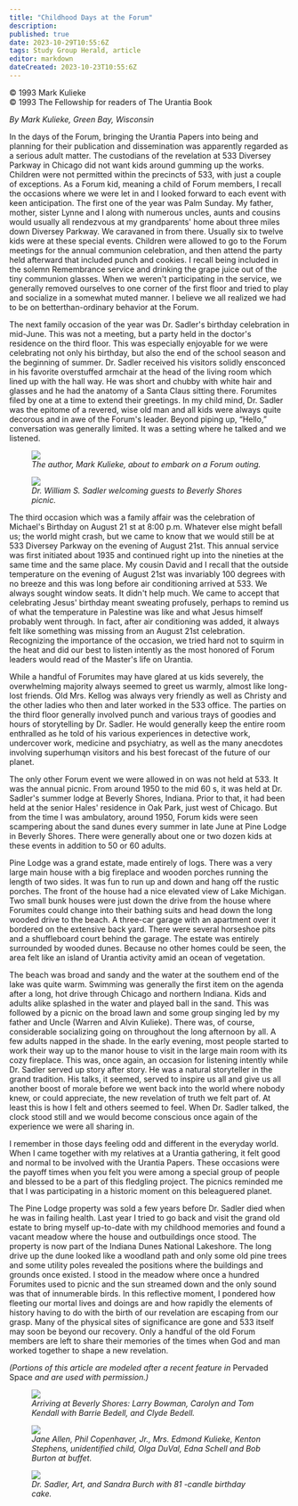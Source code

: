 ```yaml
---
title: "Childhood Days at the Forum"
description: 
published: true
date: 2023-10-29T10:55:6Z
tags: Study Group Herald, article
editor: markdown
dateCreated: 2023-10-23T10:55:6Z
---
```


<p class="v-card v-sheet theme--light gray lighten-3 px-2">© 1993 Mark Kulieke<br>© 1993 The Fellowship for readers of The Urantia Book</p>

_By Mark Kulieke, Green Bay, Wisconsin_

In the days of the Forum, bringing the Urantia Papers into being and planning for their publication and dissemination was apparently regarded as a serious adult matter. The custodians of the revelation at 533 Diversey Parkway in Chicago did not want kids around gumming up the works. Children were not permitted within the precincts of 533, with just a couple of exceptions. As a Forum kid, meaning a child of Forum members, I recall the occasions where we were let in and I looked forward to each event with keen anticipation. The first one of the year was Palm Sunday. My father, mother, sister Lynne and I along with numerous uncles, aunts and cousins would usually all rendezvous at my grandparents' home about three miles down Diversey Parkway. We caravaned in from there. Usually six to twelve kids were at these special events. Children were allowed to go to the Forum meetings for the annual communion celebration, and then attend the party held afterward that included punch and cookies. I recall being included in the solemn Remembrance service and drinking the grape juice out of the tiny communion glasses. When we weren't participating in the service, we generally removed ourselves to one corner of the first floor and tried to play and socialize in a somewhat muted manner. I believe we all realized we had to be on betterthan-ordinary behavior at the Forum.

The next family occasion of the year was Dr. Sadler's birthday celebration in mid-June. This was not a meeting, but a party held in the doctor's residence on the third floor. This was especially enjoyable for we were celebrating not only his birthday, but also the end of the school season and the beginning of summer. Dr. Sadler received his visitors solidly ensconced in his favorite overstuffed armchair at the head of the living room which lined up with the hall way. He was short and chubby with white hair and glasses and he had the anatomy of a Santa Claus sitting there. Forumites filed by one at a time to extend their greetings. In my child mind, Dr. Sadler was the epitome of a revered, wise old man and all kids were always quite decorous and in awe of the Forum's leader. Beyond piping up, “Hello,” conversation was generally limited. It was a setting where he talked and we listened.

<figure id="Figure_1" class="image urantiapedia">
<img src="/image/article/Study_Group_Herald/Mark_Kulieke.jpg">
<figcaption><em>The author, Mark Kulieke, about to embark on a Forum outing.</em></figcaption>
</figure>


<figure id="Figure_2" class="image urantiapedia">
<img src="/image/article/Study_Group_Herald/William_S_Sadler.jpg">
<figcaption><em>Dr. William S. Sadler welcoming guests to Beverly Shores picnic.</em></figcaption>
</figure>


The third occasion which was a family affair was the celebration of Michael's Birthday on August 21 st at 8:00 p.m. Whatever else might befall us; the world might crash, but we came to know that we would still be at 533 Diversey Parkway on the evening of August 21st. This annual service was first initiated about 1935 and continued right up into the nineties at the same time and the same place. My cousin David and I recall that the outside temperature on the evening of August 21st was invariably 100 degrees with no breeze and this was long before air conditioning arrived at 533. We always sought window seats. It didn't help much. We came to accept that celebrating Jesus' birthday meant sweating profusely, perhaps to remind us of what the temperature in Palestine was like and what Jesus himself probably went through. In fact, after air conditioning was added, it always felt like something was missing from an August 21st celebration. Recognizing the importance of the occasion, we tried hard not to squirm in the heat and did our best to listen intently as the most honored of Forum leaders would read of the Master's life on Urantia.

While a handful of Forumites may have glared at us kids severely, the overwhelming majority always seemed to greet us warmly, almost like long-lost friends. Old Mrs. Kellog was always very friendly as well as Christy and the other ladies who then and later worked in the 533 office. The parties on the third floor generally involved punch and various trays of goodies and hours of storytelling by Dr. Sadler. He would generally keep the entire room enthralled as he told of his various experiences in detective work, undercover work, medicine and psychiatry, as well as the many anecdotes involving superhumąn visitors and his best forecast of the future of our planet.

The only other Forum event we were allowed in on was not held at 533. It was the annual picnic. From around 1950 to the mid 60 s, it was held at Dr. Sadler's summer lodge at Beverly Shores, Indiana. Prior to that, it had been held at the senior Hales' residence in Oak Park, just west of Chicago. But from the time I was ambulatory, around 1950, Forum kids were seen scampering about the sand dunes every summer in late June at Pine Lodge in Beverly Shores. There were generally about one or two dozen kids at these events in addition to 50 or 60 adults.

Pine Lodge was a grand estate, made entirely of logs. There was a very large main house with a big fireplace and wooden porches running the length of two sides. It was fun to run up and down and hang off the rustic porches. The front of the house had a nice elevated view of Lake Michigan. Two small bunk houses were just down the drive from the house where Forumites could change into their bathing suits and head down the long wooded drive to the beach. A three-car garage with an apartment over it bordered on the extensive back yard. There were several horseshoe pits and a shuffleboard court behind the garage. The estate was entirely surrounded by wooded dunes. Because no other homes could be seen, the area felt like an island of Urantia activity amid an ocean of vegetation.

The beach was broad and sandy and the water at the southem end of the lake was quite warm. Swimming was generally the first item on the agenda after a long, hot drive through Chicago and northern Indiana. Kids and adults alike splashed in the water and played ball in the sand. This was followed by a picnic on the broad lawn and some group singing led by my father and Uncle (Warren and Alvin Kulieke). There was, of course, considerable socializing going on throughout the long afternoon by all. A few adults napped in the shade. In the early evening, most people started to work their way up to the manor house to visit in the large main room with its cozy fireplace. This was, once again, an occasion for listening intently while Dr. Sadler served up story after story. He was a natural storyteller in the grand tradition. His talks, it seemed, served to inspire us all and give us all another boost of morale before we went back into the world where nobody knew, or could appreciate, the new revelation of truth we felt part of. At least this is how I felt and others seemed to feel. When Dr. Sadler talked, the clock stood still and we would become conscious once again of the experience we were all sharing in.

I remember in those days feeling odd and different in the everyday world. When I came together with my relatives at a Urantia gathering, it felt good and normal to be involved with the Urantia Papers. These occasions were the payoff times when you felt you were among a special group of people and blessed to be a part of this fledgling project. The picnics reminded me that I was participating in a historic moment on this beleaguered planet.

The Pine Lodge property was sold a few years before Dr. Sadler died when he was in failing health. Last year I tried to go back and visit the grand old estate to bring myself up-to-date with my childhood memories and found a vacant meadow where the house and outbuildings once stood. The property is now part of the Indiana Dunes National Lakeshore. The long drive up the dune looked like a woodland path and only some old pine trees and some utility poles revealed the positions where the buildings and grounds once existed. I stood in the meadow where once a hundred Forumites used to picnic and the sun streamed down and the only sound was that of innumerable birds. In this reflective moment, I pondered how fleeting our mortal lives and doings are and how rapidly the elements of history having to do with the birth of our revelation are escaping from our grasp. Many of the physical sites of significance are gone and 533 itself may soon be beyond our recovery. Only a handful of the old Forum members are left to share their memories of the times when God and man worked together to shape a new revelation.

_(Portions of this article are modeled after a recent feature in_ Pervaded Space _and are used with permission.)_

<figure id="Figure_3" class="image urantiapedia">
<img src="/image/article/Study_Group_Herald/Beverly_Shores.jpg">
<figcaption><em>Arriving at Beverly Shores: Larry Bowman, Carolyn and Tom Kendall with Barrie Bedell, and Clyde Bedell.</em></figcaption>
</figure>


<figure id="Figure_4" class="image urantiapedia">
<img src="/image/article/Study_Group_Herald/Jane_Allen_others.jpg">
<figcaption><em>Jane Allen, Phil Copenhaver, Jr., Mrs. Edmond Kulieke, Kenton Stephens, unidentified child, Olga DuVal, Edna Schell and Bob Burton at buffet.</em></figcaption>
</figure>


<figure id="Figure_5" class="image urantiapedia">
<img src="/image/article/Study_Group_Herald/Dr_Sadler.jpg">
<figcaption><em>Dr. Sadler, Art, and Sandra Burch with 81 -candle birthday cake.</em></figcaption>
</figure>
